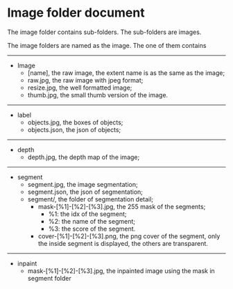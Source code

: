 # Image folder document

The image folder contains sub-folders.
The sub-folders are images.

The image folders are named as the image. The one of them contains

---

-   Image
    -   [name], the raw image, the extent name is as the same as the image;
    -   raw.jpg, the raw image with jpeg format;
    -   resize.jpg, the well formatted image;
    -   thumb.jpg, the small thumb version of the image.

---

-   label
    -   objects.jpg, the boxes of objects;
    -   objects.json, the json of objects;

---

-   depth
    -   depth.jpg, the depth map of the image;

---

-   segment
    -   segment.jpg, the image segmentation;
    -   segment.json, the json of segmentation;
    -   segment/, the folder of segmentation detail;
        -   mask-[%1]-[%2]-[%3].jpg, the 255 mask of the segments;
            -   %1: the idx of the segment;
            -   %2: the name of the segment;
            -   %3: the score of the segment.
        -   cover-[%1]-[%2]-[%3].png, the png cover of the segment,
            only the inside segment is displayed,
            the others are transparent.

---

-   inpaint
    -   mask-[%1]-[%2]-[%3].jpg, the inpainted image using the mask in segment folder

